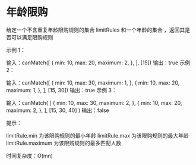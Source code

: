 # 年龄限购

给定一个不含重复年龄限购规则的集合 limitRules 和一个年龄的集合 ，返回其是否可以满足限购规则

示例 1：

输入：canMatch([
          {
            min: 10,
            max: 20,
            maximum: 2,
          },
        ], [15])
输出：true
示例 2：

输入：canMatch([
          {
            min: 10,
            max: 30,
            maximum: 1,
          },
          {
            min: 10,
            max: 20,
            maximum: 1,
          },
        ],
        [15, 30])
输出：true
示例 3：

输入：canMatch(
        [
          {
            min: 10,
            max: 30,
            maximum: 2,
          },
          {
            min: 10,
            max: 20,
            maximum: 2,
          },
        ],
        [15, 30, 40]
      )
输出：false

提示：

limitRule.min 为该限购规则的最小年龄
limitRule.max 为该限购规则的最大年龄
limitRule.maximum 为该限购规则的最多匹配人数

时间复杂度：O(mn)
